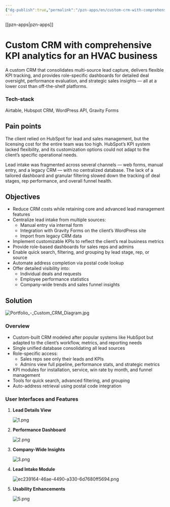 ```yaml
---
{"dg-publish":true,"permalink":"/pzn-apps/en/custom-crm-with-comprehensive-kpi-analytic/","dgHomeLink":true}
---
```


[[pzn-apps\|pzn-apps]]
# Custom CRM with comprehensive KPI analytics for an HVAC business

A custom CRM that consolidates multi-source lead capture, delivers flexible KPI tracking, and provides role-specific dashboards for detailed deal oversight, performance evaluation, and strategic sales insights — all at a lower cost than off-the-shelf platforms.

### Tech-stack

Airtable, Hubspot CRM, WordPress API, Gravity Forms

## Pain points

The client relied on HubSpot for lead and sales management, but the licensing cost for the entire team was too high. HubSpot’s KPI system lacked flexibility, and its customization options could not adapt to the client’s specific operational needs.

Lead intake was fragmented across several channels — web forms, manual entry, and a legacy CRM — with no centralized database. The lack of a tailored dashboard and granular filtering slowed down the tracking of deal stages, rep performance, and overall funnel health.

## Objectives

- Reduce CRM costs while retaining core and advanced lead management features
- Centralize lead intake from multiple sources:
    - Manual entry via internal form
    - Integration with Gravity Forms on the client’s WordPress site
    - Import from legacy CRM data
- Implement customizable KPIs to reflect the client’s real business metrics
- Provide role-based dashboards for sales reps and admins
- Enable quick search, filtering, and grouping by lead stage, rep, or source
- Automate address completion via postal code lookup
- Offer detailed visibility into:
    - Individual deals and requests
    - Employee performance statistics
    - Company-wide trends and sales funnel insights

## Solution

![Portfolio_-_Custom_CRM_Diagram.jpg](/img/user/pzn-apps/img/Portfolio_-_Custom_CRM_Diagram.jpg)

### Overview

- Custom-built CRM modeled after popular systems like HubSpot but adapted to the client’s workflow, metrics, and reporting needs
- Single unified database consolidating all lead sources
- Role-specific access:
    - Sales reps see only their leads and KPIs
    - Admins view full pipeline, performance stats, and strategic metrics
- KPI modules for installation, service, win rate by month, and funnel management
- Tools for quick search, advanced filtering, and grouping
- Auto-address retrieval using postal code integration

### User Interfaces and Features

1. **Lead Details View**
    
    ![1.png](/img/user/pzn-apps/img/1.png)
    
2. **Performance Dashboard**
    
    ![2.png](/img/user/pzn-apps/img/2.png)
    
3. **Company-Wide Insights**
    
    ![3.png](/img/user/pzn-apps/img/3.png)
    
4. **Lead Intake Module**
    
    ![ec239164-46ae-4490-a330-6d7680ff5694.png](/img/user/pzn-apps/img/ec239164-46ae-4490-a330-6d7680ff5694.png)
    
5. **Usability Enhancements**
    
    ![5.png](/img/user/pzn-apps/img/5.png)